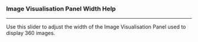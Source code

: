 ### Image Visualisation Panel Width Help

***

Use this slider to adjust the width of the Image Visualisation Panel used to display 360 images.

